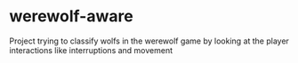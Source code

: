 # werewolf-aware
Project trying to classify wolfs in the werewolf game by looking at the player interactions like interruptions and movement 
